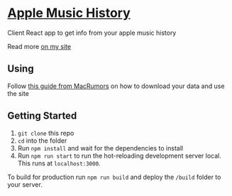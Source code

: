 # [Apple Music History](https://music.patmurray.co)

Client React app to get info from your apple music history 

Read more [on my site](https://patmurray.co/projects/apple-music-analyser/)

## Using

Follow [this guide from MacRumors](https://www.macrumors.com/2018/11/29/web-app-apple-music-history/) on how to download your data and use the site 

## Getting Started

1. `git clone` this repo
2. `cd` into the folder
3. Run `npm install` and wait for the dependencies to install
4. Run `npm run start` to run the hot-reloading development server local. This runs at `localhost:3000`.

To build for production run `npm run build` and deploy the `/build` folder to your server.

